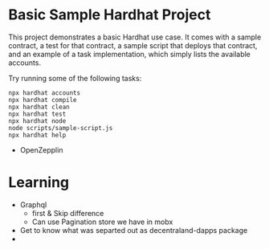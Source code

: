 # Basic Sample Hardhat Project

This project demonstrates a basic Hardhat use case. It comes with a sample contract, a test for that contract, a sample script that deploys that contract, and an example of a task implementation, which simply lists the available accounts.

Try running some of the following tasks:

```shell
npx hardhat accounts
npx hardhat compile
npx hardhat clean
npx hardhat test
npx hardhat node
node scripts/sample-script.js
npx hardhat help
```

- OpenZepplin

# Learning

- Graphql
  - first & Skip difference
  - Can use Pagination store we have in mobx
- Get to know what was separted out as decentraland-dapps package
-
